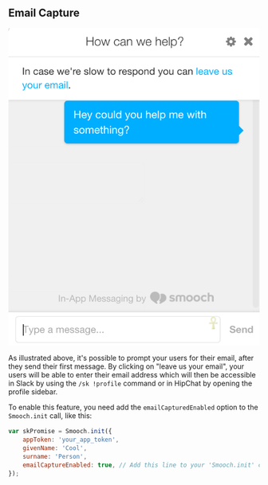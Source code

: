 ## Email Capture

<span class="half-width-img">![Email Capture](/images/email_capture.png)</span>

As illustrated above, it's possible to prompt your users for their email, after they send their first message. By clicking on "leave us your email", your users will be able to enter their email address which will then be accessible in Slack by using the `/sk !profile` command or in HipChat by opening the profile sidebar.

To enable this feature, you need add the `emailCapturedEnabled` option to the `Smooch.init` call, like this:

```js
var skPromise = Smooch.init({
    appToken: 'your_app_token',
    givenName: 'Cool',
    surname: 'Person',
    emailCaptureEnabled: true, // Add this line to your 'Smooch.init' call
});
```

